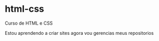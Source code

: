 # html-css
 Curso de HTML e CSS

Estou aprendendo a criar sites  agora vou gerencias meus repositorios